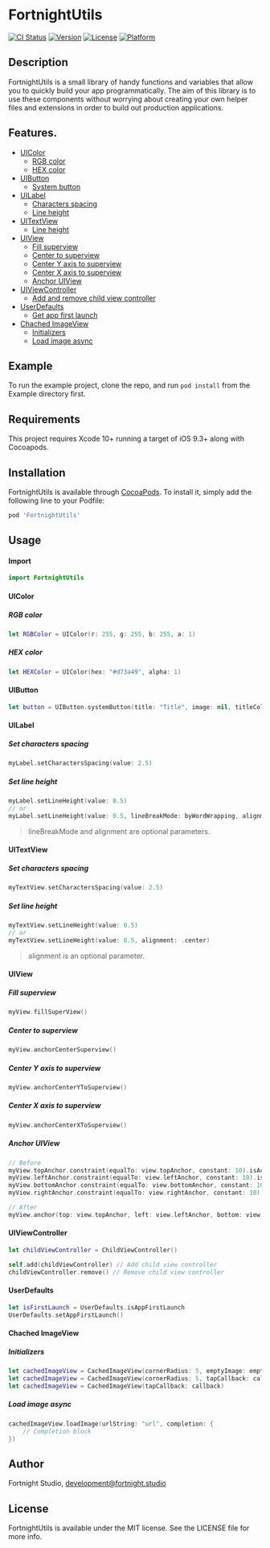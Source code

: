 # FortnightUtils

[![CI Status](https://img.shields.io/travis/andreatoso/FortnightUtils.svg?style=flat)](https://travis-ci.org/andreatoso/FortnightUtils)
[![Version](https://img.shields.io/cocoapods/v/FortnightUtils.svg?style=flat)](https://cocoapods.org/pods/FortnightUtils)
[![License](https://img.shields.io/cocoapods/l/FortnightUtils.svg?style=flat)](https://cocoapods.org/pods/FortnightUtils)
[![Platform](https://img.shields.io/cocoapods/p/FortnightUtils.svg?style=flat)](https://cocoapods.org/pods/FortnightUtils)

## Description
FortnightUtils is a small library of handy functions and variables that allow you to quickly build your app programmatically. The aim of this library is to use these components without worrying about creating your own helper files and extensions in order to build out production applications.

## Features.

- [UIColor](#uicolor)
  - [RGB color](#rgb-color)
  - [HEX color](#hex-color)
- [UIButton](#uibutton)
  - [System button](#uibutton)
- [UILabel](#uilabel)
  - [Characters spacing](#set-characters-spacing)
  - [Line height](#set-line-height)
- [UITextView](#uitextview)
  - [Line height](#uitextview)
- [UIView](#uiview)
  - [Fill superview](#fill-superview)
  - [Center to superview](#center-to-superview)
  - [Center Y axis to superview](#center-y-axis-to-superview)
  - [Center X axis to superview](#center-x-axis-to-superview)
  - [Anchor UIView](#anchor-uiview)
- [UIViewController](#uiviewcontroller)
  - [Add and remove child view controller](#uiviewcontroller)
- [UserDefaults](#userdefaults)
  - [Get app first launch](#userdefaults)
- [Chached ImageView](#chached-imageview)
  - [Initializers](#initializers)
  - [Load image async](#load-image-async)

## Example

To run the example project, clone the repo, and run `pod install` from the Example directory first.

## Requirements

This project requires Xcode 10+ running a target of iOS 9.3+ along with Cocoapods.

## Installation

FortnightUtils is available through [CocoaPods](https://cocoapods.org). To install
it, simply add the following line to your Podfile:

```ruby
pod 'FortnightUtils'
```

## Usage

#### Import

```swift
import FortnightUtils
```

#### UIColor
##### RGB color
```swift
let RGBColor = UIColor(r: 255, g: 255, b: 255, a: 1)
```
##### HEX color
```swift
let HEXColor = UIColor(hex: "#d73a49", alpha: 1)
```

#### UIButton

```swift
let button = UIButton.systemButton(title: "Title", image: nil, titleColor: .red, font: nil, target: self, selector: #selector(buttonSelector))

```

#### UILabel
##### Set characters spacing
```swift
myLabel.setCharactersSpacing(value: 2.5)
```
##### Set line height
```swift
myLabel.setLineHeight(value: 0.5)
// or
myLabel.setLineHeight(value: 0.5, lineBreakMode: byWordWrapping, alignment: .center)
```
> lineBreakMode and alignment are optional parameters.

#### UITextView
##### Set characters spacing
```swift
myTextView.setCharactersSpacing(value: 2.5)
```
##### Set line height
```swift
myTextView.setLineHeight(value: 0.5)
// or
myTextView.setLineHeight(value: 0.5, alignment: .center)
```
> alignment is an optional parameter.

#### UIView
##### Fill superview
```swift
myView.fillSuperView()
```
##### Center to superview
```swift
myView.anchorCenterSuperview()
```
##### Center Y axis to superview
```swift
myView.anchorCenterYToSuperview()
```
##### Center X axis to superview
```swift
myView.anchorCenterXToSuperview()
```
##### Anchor UIView
```swift
// Before
myView.topAnchor.constraint(equalTo: view.topAnchor, constant: 10).isActive = true
myView.leftAnchor.constraint(equalTo: view.leftAnchor, constant: 10).isActive = true
myView.bottomAnchor.constraint(equalTo: view.bottomAnchor, constant: 10).isActive = true
myView.rightAnchor.constraint(equalTo: view.rightAnchor, constant: 10).isActive = true

// After
myView.anchor(top: view.topAnchor, left: view.leftAnchor, bottom: view.bottomAnchor, right: view.rightAnchor, topConstant: 10, leftConstant: 10, bottomConstant: 10, rightConstant: 10, widthConstant: 0, heightConstant: 0)
```

#### UIViewController
```swift
let childViewController = ChildViewController()

self.add(childViewController) // Add child view controller
childViewController.remove() // Remove child view controller
```

#### UserDefaults
```swift
let isFirstLaunch = UserDefaults.isAppFirstLaunch
UserDefaults.setAppFirstLaunch()
```

#### Chached ImageView
##### Initializers
```swift
let cachedImageView = CachedImageView(cornerRadius: 5, emptyImage: emptyImage)
let cachedImageView = CachedImageView(cornerRadius: 5, tapCallback: callback)
let cachedImageView = CachedImageView(tapCallback: callback)
```
##### Load image async
```swift
cachedImageView.loadImage(urlString: "url", completion: {
    // Completion block
})
```

## Author

Fortnight Studio, development@fortnight.studio

## License

FortnightUtils is available under the MIT license. See the LICENSE file for more info.
